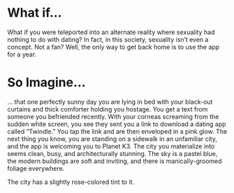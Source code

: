 # What if...

What if you were teleported into an alternate reality where sexuality had nothing to do with dating? In fact, in this society, sexuality isn’t even a concept. Not a fan? Well, the only way to get back home is to use the app for a year.

# So Imagine…

… that one perfectly sunny day you are lying in bed with your black-out curtains and thick comforter holding you hostage. You get a text from someone you befriended recently. With your corneas screaming from the sudden white screen, you see they sent you a link to download a dating app called “Twindle.” You tap the link and are then enveloped in a pink glow. The next thing you know, you are standing on a sidewalk in an unfamiliar city, and the app is welcoming you to Planet K3. The city you materialize into seems clean, busy, and architecturally stunning. The sky is a pastel blue, the modern buildings are soft and inviting, and there is manically-groomed foliage everywhere. 

The city has a slightly rose-colored tint to it.
